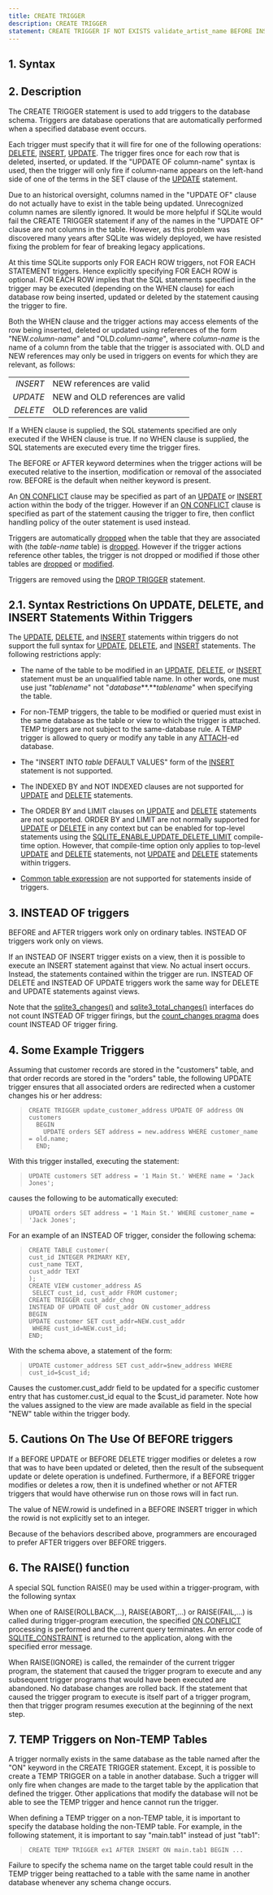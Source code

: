 ```yaml
---
title: CREATE TRIGGER
description: CREATE TRIGGER
statement: CREATE TRIGGER IF NOT EXISTS validate_artist_name BEFORE INSERT ON Artist BEGIN SELECT CASE WHEN NEW.name LIKE 'Z%' THEN RAISE (ABORT,'Invalid artist name!') END; END;
---
```


## 1. Syntax

<!-- do-not-touch-svg-import: 'createtrigger.svg' -->

## 2. Description

The CREATE TRIGGER statement is used to add triggers to the database
schema. Triggers are database operations that are automatically
performed when a specified database event occurs.

Each trigger must specify that it will fire for one of the following
operations: [DELETE](lang_delete), [INSERT](lang_insert),
[UPDATE](lang_update). The trigger fires once for each row that is
deleted, inserted, or updated. If the "UPDATE OF
<span class="yyterm">column-name</span>" syntax is used, then the
trigger will only fire if <span class="yyterm">column-name</span>
appears on the left-hand side of one of the terms in the SET clause of
the [UPDATE](lang_update) statement.

Due to an historical oversight, columns named in the "UPDATE OF" clause
do not actually have to exist in the table being updated. Unrecognized
column names are silently ignored. It would be more helpful if SQLite
would fail the CREATE TRIGGER statement if any of the names in the
"UPDATE OF" clause are not columns in the table. However, as this
problem was discovered many years after SQLite was widely deployed, we
have resisted fixing the problem for fear of breaking legacy
applications.

At this time SQLite supports only FOR EACH ROW triggers, not FOR EACH
STATEMENT triggers. Hence explicitly specifying FOR EACH ROW is
optional. FOR EACH ROW implies that the SQL statements specified in the
trigger may be executed (depending on the WHEN clause) for each database
row being inserted, updated or deleted by the statement causing the
trigger to fire.

Both the WHEN clause and the trigger actions may access elements of the
row being inserted, deleted or updated using references of the form
"NEW.*column-name*" and "OLD.*column-name*", where *column-name* is the
name of a column from the table that the trigger is associated with. OLD
and NEW references may only be used in triggers on events for which they
are relevant, as follows:

|          |                                  |
|---------:|----------------------------------|
| *INSERT* | NEW references are valid         |
| *UPDATE* | NEW and OLD references are valid |
| *DELETE* | OLD references are valid         |

If a WHEN clause is supplied, the SQL statements specified are only
executed if the WHEN clause is true. If no WHEN clause is supplied, the
SQL statements are executed every time the trigger fires.

The BEFORE or AFTER keyword determines when the trigger actions will be
executed relative to the insertion, modification or removal of the
associated row. BEFORE is the default when neither keyword is present.

An [ON CONFLICT](lang_conflict) clause may be specified as part of an
[UPDATE](lang_update) or [INSERT](lang_insert) action within the body of
the trigger. However if an [ON CONFLICT](lang_conflict) clause is
specified as part of the statement causing the trigger to fire, then
conflict handling policy of the outer statement is used instead.

Triggers are automatically [dropped](lang_droptrigger) when the table
that they are associated with (the *table-name* table) is
[dropped](lang_droptable). However if the trigger actions reference
other tables, the trigger is not dropped or modified if those other
tables are [dropped](lang_droptable) or [modified](lang_altertable).

Triggers are removed using the [DROP TRIGGER](lang_droptrigger)
statement.

## 2.1. Syntax Restrictions On UPDATE, DELETE, and INSERT Statements Within Triggers

The [UPDATE](lang_update), [DELETE](lang_delete), and
[INSERT](lang_insert) statements within triggers do not support the full
syntax for [UPDATE](lang_update), [DELETE](lang_delete), and
[INSERT](lang_insert) statements. The following restrictions apply:

- The name of the table to be modified in an [UPDATE](lang_update),
  [DELETE](lang_delete), or [INSERT](lang_insert) statement must be an
  unqualified table name. In other words, one must use just
  "*tablename*" not "*database***.***tablename*" when specifying the
  table.

- For non-TEMP triggers, the table to be modified or queried must exist
  in the same database as the table or view to which the trigger is
  attached. TEMP triggers are not subject to the same-database rule. A
  TEMP trigger is allowed to query or modify any table in any
  [ATTACH](lang_attach)-ed database.

- The "INSERT INTO *table* DEFAULT VALUES" form of the
  [INSERT](lang_insert) statement is not supported.

- The INDEXED BY and NOT INDEXED clauses are not supported for
  [UPDATE](lang_update) and [DELETE](lang_delete) statements.

- The ORDER BY and LIMIT clauses on [UPDATE](lang_update) and
  [DELETE](lang_delete) statements are not supported. ORDER BY and LIMIT
  are not normally supported for [UPDATE](lang_update) or
  [DELETE](lang_delete) in any context but can be enabled for top-level
  statements using the
  <a href="https://www.sqlite.org/compile.html#enable_update_delete_limit"
  target="_blank">SQLITE_ENABLE_UPDATE_DELETE_LIMIT</a> compile-time
  option. However, that compile-time option only applies to top-level
  [UPDATE](lang_update) and [DELETE](lang_delete) statements, not
  [UPDATE](lang_update) and [DELETE](lang_delete) statements within
  triggers.

- <a href="https://www.sqlite.org/syntax/common-table-expression.html"
  target="_blank">Common table expression</a> are not supported for
  statements inside of triggers.

<span id="instead_of_trigger"></span>

## 3. INSTEAD OF triggers

BEFORE and AFTER triggers work only on ordinary tables. INSTEAD OF
triggers work only on views.

If an INSTEAD OF INSERT trigger exists on a view, then it is possible to
execute an INSERT statement against that view. No actual insert occurs.
Instead, the statements contained within the trigger are run. INSTEAD OF
DELETE and INSTEAD OF UPDATE triggers work the same way for DELETE and
UPDATE statements against views.

Note that the <a href="https://www.sqlite.org/c3ref/changes.html"
target="_blank">sqlite3_changes()</a> and
<a href="https://www.sqlite.org/c3ref/total_changes.html"
target="_blank">sqlite3_total_changes()</a> interfaces do not count
INSTEAD OF trigger firings, but the
<a href="https://www.sqlite.org/pragma.html#pragma_count_changes"
target="_blank">count_changes pragma</a> does count INSTEAD OF trigger
firing.

## 4. Some Example Triggers

Assuming that customer records are stored in the "customers" table, and
that order records are stored in the "orders" table, the following
UPDATE trigger ensures that all associated orders are redirected when a
customer changes his or her address:

>     CREATE TRIGGER update_customer_address UPDATE OF address ON customers 
>       BEGIN
>         UPDATE orders SET address = new.address WHERE customer_name = old.name;
>       END;

With this trigger installed, executing the statement:

>     UPDATE customers SET address = '1 Main St.' WHERE name = 'Jack Jones';

causes the following to be automatically executed:

>     UPDATE orders SET address = '1 Main St.' WHERE customer_name = 'Jack Jones';

For an example of an INSTEAD OF trigger, consider the following schema:

>     CREATE TABLE customer(
>     cust_id INTEGER PRIMARY KEY,
>     cust_name TEXT,
>     cust_addr TEXT
>     );
>     CREATE VIEW customer_address AS
>      SELECT cust_id, cust_addr FROM customer;
>     CREATE TRIGGER cust_addr_chng
>     INSTEAD OF UPDATE OF cust_addr ON customer_address
>     BEGIN
>     UPDATE customer SET cust_addr=NEW.cust_addr
>      WHERE cust_id=NEW.cust_id;
>     END;

With the schema above, a statement of the form:

>     UPDATE customer_address SET cust_addr=$new_address WHERE cust_id=$cust_id;

Causes the customer.cust_addr field to be updated for a specific
customer entry that has customer.cust_id equal to the \$cust_id
parameter. Note how the values assigned to the view are made available
as field in the special "NEW" table within the trigger body.

<span id="undef_before"></span>

## 5. Cautions On The Use Of BEFORE triggers

If a BEFORE UPDATE or BEFORE DELETE trigger modifies or deletes a row
that was to have been updated or deleted, then the result of the
subsequent update or delete operation is undefined. Furthermore, if a
BEFORE trigger modifies or deletes a row, then it is undefined whether
or not AFTER triggers that would have otherwise run on those rows will
in fact run.

The value of NEW.rowid is undefined in a BEFORE INSERT trigger in which
the rowid is not explicitly set to an integer.

Because of the behaviors described above, programmers are encouraged to
prefer AFTER triggers over BEFORE triggers.

<span id="raise"></span>

## 6. The RAISE() function

A special SQL function RAISE() may be used within a trigger-program,
with the following syntax

<!-- do-not-touch-svg-import: 'createtrigger2.svg' -->

When one of RAISE(ROLLBACK,...), RAISE(ABORT,...) or RAISE(FAIL,...) is
called during trigger-program execution, the specified [ON
CONFLICT](lang_conflict) processing is performed and the current query
terminates. An error code of
<a href="https://www.sqlite.org/rescode.html#constraint"
target="_blank">SQLITE_CONSTRAINT</a> is returned to the application,
along with the specified error message.

When RAISE(IGNORE) is called, the remainder of the current trigger
program, the statement that caused the trigger program to execute and
any subsequent trigger programs that would have been executed are
abandoned. No database changes are rolled back. If the statement that
caused the trigger program to execute is itself part of a trigger
program, then that trigger program resumes execution at the beginning of
the next step.

<span id="temptrig"></span>

## 7. TEMP Triggers on Non-TEMP Tables

A trigger normally exists in the same database as the table named after
the "ON" keyword in the CREATE TRIGGER statement. Except, it is possible
to create a TEMP TRIGGER on a table in another database. Such a trigger
will only fire when changes are made to the target table by the
application that defined the trigger. Other applications that modify the
database will not be able to see the TEMP trigger and hence cannot run
the trigger.

When defining a TEMP trigger on a non-TEMP table, it is important to
specify the database holding the non-TEMP table. For example, in the
following statement, it is important to say "main.tab1" instead of just
"tab1":

>     CREATE TEMP TRIGGER ex1 AFTER INSERT ON main.tab1 BEGIN ...

Failure to specify the schema name on the target table could result in
the TEMP trigger being reattached to a table with the same name in
another database whenever any schema change occurs.
